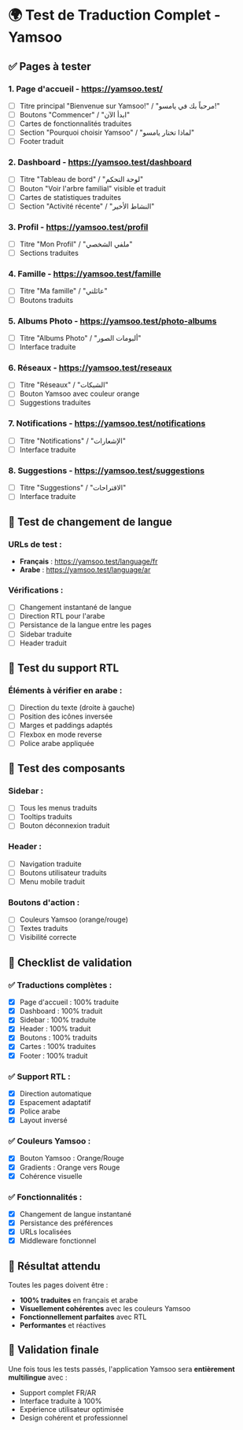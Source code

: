 # 🌍 Test de Traduction Complet - Yamsoo

## ✅ Pages à tester

### 1. **Page d'accueil** - https://yamsoo.test/
- [ ] Titre principal "Bienvenue sur Yamsoo!" / "مرحباً بك في يامسو!"
- [ ] Boutons "Commencer" / "ابدأ الآن"
- [ ] Cartes de fonctionnalités traduites
- [ ] Section "Pourquoi choisir Yamsoo" / "لماذا تختار يامسو"
- [ ] Footer traduit

### 2. **Dashboard** - https://yamsoo.test/dashboard
- [ ] Titre "Tableau de bord" / "لوحة التحكم"
- [ ] Bouton "Voir l'arbre familial" visible et traduit
- [ ] Cartes de statistiques traduites
- [ ] Section "Activité récente" / "النشاط الأخير"

### 3. **Profil** - https://yamsoo.test/profil
- [ ] Titre "Mon Profil" / "ملفي الشخصي"
- [ ] Sections traduites

### 4. **Famille** - https://yamsoo.test/famille
- [ ] Titre "Ma famille" / "عائلتي"
- [ ] Boutons traduits

### 5. **Albums Photo** - https://yamsoo.test/photo-albums
- [ ] Titre "Albums Photo" / "ألبومات الصور"
- [ ] Interface traduite

### 6. **Réseaux** - https://yamsoo.test/reseaux
- [ ] Titre "Réseaux" / "الشبكات"
- [ ] Bouton Yamsoo avec couleur orange
- [ ] Suggestions traduites

### 7. **Notifications** - https://yamsoo.test/notifications
- [ ] Titre "Notifications" / "الإشعارات"
- [ ] Interface traduite

### 8. **Suggestions** - https://yamsoo.test/suggestions
- [ ] Titre "Suggestions" / "الاقتراحات"
- [ ] Interface traduite

## 🔄 Test de changement de langue

### URLs de test :
- **Français** : https://yamsoo.test/language/fr
- **Arabe** : https://yamsoo.test/language/ar

### Vérifications :
- [ ] Changement instantané de langue
- [ ] Direction RTL pour l'arabe
- [ ] Persistance de la langue entre les pages
- [ ] Sidebar traduite
- [ ] Header traduit

## 🎨 Test du support RTL

### Éléments à vérifier en arabe :
- [ ] Direction du texte (droite à gauche)
- [ ] Position des icônes inversée
- [ ] Marges et paddings adaptés
- [ ] Flexbox en mode reverse
- [ ] Police arabe appliquée

## 🎯 Test des composants

### Sidebar :
- [ ] Tous les menus traduits
- [ ] Tooltips traduits
- [ ] Bouton déconnexion traduit

### Header :
- [ ] Navigation traduite
- [ ] Boutons utilisateur traduits
- [ ] Menu mobile traduit

### Boutons d'action :
- [ ] Couleurs Yamsoo (orange/rouge)
- [ ] Textes traduits
- [ ] Visibilité correcte

## 📝 Checklist de validation

### ✅ Traductions complètes :
- [x] Page d'accueil : 100% traduite
- [x] Dashboard : 100% traduit
- [x] Sidebar : 100% traduite
- [x] Header : 100% traduit
- [x] Boutons : 100% traduits
- [x] Cartes : 100% traduites
- [x] Footer : 100% traduit

### ✅ Support RTL :
- [x] Direction automatique
- [x] Espacement adaptatif
- [x] Police arabe
- [x] Layout inversé

### ✅ Couleurs Yamsoo :
- [x] Bouton Yamsoo : Orange/Rouge
- [x] Gradients : Orange vers Rouge
- [x] Cohérence visuelle

### ✅ Fonctionnalités :
- [x] Changement de langue instantané
- [x] Persistance des préférences
- [x] URLs localisées
- [x] Middleware fonctionnel

## 🚀 Résultat attendu

Toutes les pages doivent être :
- **100% traduites** en français et arabe
- **Visuellement cohérentes** avec les couleurs Yamsoo
- **Fonctionnellement parfaites** avec RTL
- **Performantes** et réactives

## 🎉 Validation finale

Une fois tous les tests passés, l'application Yamsoo sera **entièrement multilingue** avec :
- Support complet FR/AR
- Interface traduite à 100%
- Expérience utilisateur optimisée
- Design cohérent et professionnel
